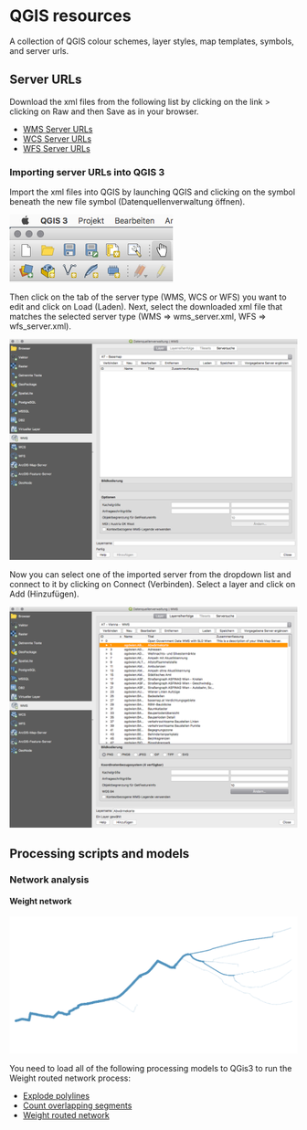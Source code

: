 # QGIS resources

A collection of QGIS colour schemes, layer styles, map templates, symbols, and server urls.

## Server URLs

Download the xml files from the following list by clicking on the link > clicking on Raw and then Save as in your browser.

- [WMS Server URLs](source/server-urls/wms_server.xml)
- [WCS Server URLs](source/server-urls/wcs_server.xml)
- [WFS Server URLs](source/server-urls/wfs_server.xml)

### Importing server URLs into QGIS 3

Import the xml files into QGIS by launching QGIS and clicking on the symbol beneath the new file symbol (Datenquellenverwaltung öffnen).

![Datenquellenverwaltung öffnen](images/qgis-01.png)

Then click on the tab of the server type (WMS, WCS or WFS) you want to edit and click on Load (Laden). Next, select the downloaded xml file that matches the selected server type (WMS => wms_server.xml, WFS => wfs_server.xml).

![Datenquellenverwaltung](images/qgis-02.png)

Now you can select one of the imported server from the dropdown list and connect to it by clicking on Connect (Verbinden). Select a layer and click on Add (Hinzufügen).

![Connecting and adding a web resource](images/qgis-03.png)

## Processing scripts and models

### Network analysis

#### Weight network

![Weighted network](images/qgis_weighted_network_13.png)

You need to load all of the following processing models to QGis3 to run the Weight routed network process:

- [Explode polylines](source/processing/models/network_analysis-explode_polylines.model3)
- [Count overlapping segments](source/processing/models/network_analysis-overlapping_segments_count.model3)
- [Weight routed network](source/processing/models/network_analysis-weight_routed_network.model3)
